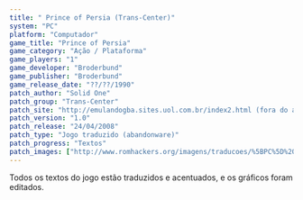 ```yaml
---
title: " Prince of Persia (Trans-Center)"
system: "PC"
platform: "Computador"
game_title: "Prince of Persia"
game_category: "Ação / Plataforma"
game_players: "1"
game_developer: "Broderbund"
game_publisher: "Broderbund"
game_release_date: "??/??/1990"
patch_author: "Solid One"
patch_group: "Trans-Center"
patch_site: "http://emulandogba.sites.uol.com.br/index2.html (fora do ar)"
patch_version: "1.0"
patch_release: "24/04/2008"
patch_type: "Jogo traduzido (abandonware)"
patch_progress: "Textos"
patch_images: ["http://www.romhackers.org/imagens/traducoes/%5BPC%5D%20Prince%20of%20Persia%20-%20Trans-Center%20-%201.gif","http://www.romhackers.org/imagens/traducoes/%5BPC%5D%20Prince%20of%20Persia%20-%20Trans-Center%20-%202.gif","http://www.romhackers.org/imagens/traducoes/%5BPC%5D%20Prince%20of%20Persia%20-%20Trans-Center%20-%203.gif"]
---
```

Todos os textos do jogo estão traduzidos e acentuados, e os gráficos foram editados.
